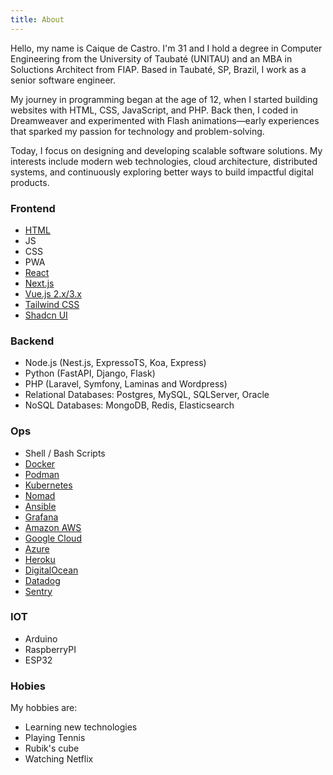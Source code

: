 ```yaml
---
title: About
---
```


Hello, my name is Caique de Castro. I'm 31 and I hold a degree in Computer Engineering from the University of Taubaté
(UNITAU) and an MBA in Soluctions Architect from FIAP. Based in Taubaté, SP, Brazil, I work as a senior software engineer.

My journey in programming began at the age of 12, when I started building websites with HTML, CSS, JavaScript, and PHP.
Back then, I coded in Dreamweaver and experimented with Flash animations—early experiences that sparked my passion
for technology and problem-solving.

Today, I focus on designing and developing scalable software solutions. My interests include modern web technologies,
cloud architecture, distributed systems, and continuously exploring better ways to build impactful digital products.

### Frontend

* [HTML](http://developer.mozilla.org/en-US/docs/Web/HTML)
* JS
* CSS
* PWA
* [React](https://pt-br.react.dev/)
* [Next.js](https://nextjs.org/)
* [Vue.js 2.x/3.x](https://vuejs.org/)
* [Tailwind CSS](https://tailwindcss.com/)
* [Shadcn UI](https://ui.shadcn.com/)


### Backend

* Node.js (Nest.js, ExpressoTS, Koa, Express)
* Python (FastAPI, Django, Flask)
* PHP (Laravel, Symfony, Laminas and Wordpress)
* Relational Databases: Postgres, MySQL, SQLServer, Oracle
* NoSQL Databases: MongoDB, Redis, Elasticsearch


### Ops

* Shell / Bash Scripts
* [Docker](https://www.docker.com/)
* [Podman](https://podman.io/)
* [Kubernetes](https://kubernetes.io/)
* [Nomad](https://www.nomadproject.io/)
* [Ansible](https://www.ansible.com/)
* [Grafana](https://grafana.com/)
* [Amazon AWS](https://aws.amazon.com/)
* [Google Cloud](https://cloud.google.com/)
* [Azure](https://azure.microsoft.com/)
* [Heroku](https://www.heroku.com/)
* [DigitalOcean](https://www.digitalocean.com/)
* [Datadog](https://www.datadoghq.com/)
* [Sentry](https://sentry.io/)


### IOT

* Arduino
* RaspberryPI
* ESP32


### Hobies

My hobbies are:

* Learning new technologies
* Playing Tennis
* Rubik's cube
* Watching Netflix

